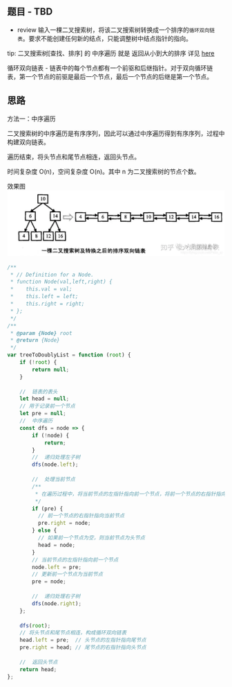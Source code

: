 ## 题目 - TBD
- review
输入一棵二叉搜索树，将该二叉搜索树转换成一个排序的`循环双向链表`。要求不能创建任何新的结点，只能调整树中结点指针的指向。

tip: 二叉搜索树[查找、排序] 的 中序遍历 就是 返回从小到大的排序
详见 [here](./二叉搜索树的第k个节点.md)

循环双向链表 - 链表中的每个节点都有一个前驱和后继指针。对于双向循环链表，第一个节点的前驱是最后一个节点，最后一个节点的后继是第一个节点。

## 思路

方法一：中序遍历

二叉搜索树的中序遍历是有序序列，因此可以通过中序遍历得到有序序列，过程中构建双向链表。

遍历结束，将头节点和尾节点相连，返回头节点。

时间复杂度 O(n)，空间复杂度 O(n)。其中 n 为二叉搜索树的节点个数。

效果图
![Alt text](二叉搜索树双向链表.png)

```js
/**
 * // Definition for a Node.
 * function Node(val,left,right) {
 *    this.val = val;
 *    this.left = left;
 *    this.right = right;
 * };
 */
/**
 * @param {Node} root
 * @return {Node}
 */
var treeToDoublyList = function (root) {
    if (!root) {
        return null;
    }

    //  链表的表头
    let head = null;
    // 用于记录前一个节点
    let pre = null;
    //  中序遍历
    const dfs = node => {
        if (!node) {
            return;
        }
        //  递归处理左子树
        dfs(node.left);

        //  处理当前节点
        /**
         * 在遍历过程中，将当前节点的左指针指向前一个节点，将前一个节点的右指针指向当前节点。
         */
        if (pre) {
          // 前一个节点的右指针指向当前节点
          pre.right = node;
        } else {
          // 如果前一个节点为空，则当前节点为头节点
          head = node;
        }
        // 当前节点的左指针指向前一个节点
        node.left = pre;
        // 更新前一个节点为当前节点
        pre = node;

        //  递归处理右子树
        dfs(node.right);
    };

    dfs(root);
    // 将头节点和尾节点相连，构成循环双向链表
    head.left = pre;  // 头节点的左指针指向尾节点
    pre.right = head; // 尾节点的右指针指向头节点

    //  返回头节点
    return head;
};

```